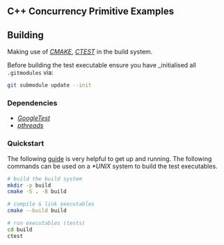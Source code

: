 ## C++ Concurrency Primitive Examples

## Building

Making use of _[CMAKE](https://cmake.org/cmake/help/latest/)_, _[CTEST](https://cmake.org/cmake/help/latest/manual/ctest.1.html)_ in the build system.

Before building the test executable ensure you have \_initialised all `.gitmodules` via:

```bash
git submodule update --init
```

### Dependencies

- _[GoogleTest](https://github.com/google/googletest)_
- _[pthreads](https://man7.org/linux/man-pages/man7/pthreads.7.html)_

### Quickstart

The following [guide](http://google.github.io/googletest/quickstart-cmake.html) is very helpful to get up and running. The following commands can be used on a _\*UNIX_ system to build the test executables.

```bash
# build the build system
mkdir -p build
cmake -S . -B build

# compile & link executables
cmake --build build

# run executables (tests)
cd build
ctest
```
